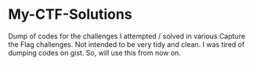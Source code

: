 # My-CTF-Solutions
Dump of codes for the challenges I attempted / solved in various Capture the Flag challenges. Not intended to be very tidy and clean. I was tired of dumping codes on gist. So, will use this from now on.

